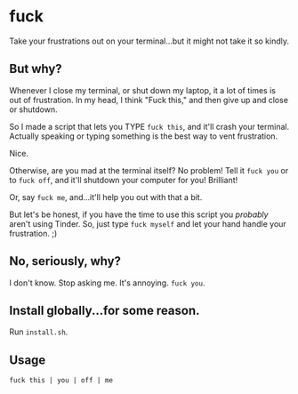 # fuck
Take your frustrations out on your terminal...but it might not take it so kindly.

## But why?
Whenever I close my terminal, or shut down my laptop, it a lot of times is out of frustration. In my head, I think "Fuck this," and then give up and close or shutdown.

So I made a script that lets you TYPE `fuck this`, and it'll crash your terminal. Actually speaking or typing something is the best way to vent frustration.

Nice.

Otherwise, are you mad at the terminal itself? No problem! Tell it  `fuck you` or to `fuck off`, and it'll shutdown your computer for you! Brilliant!

Or, say `fuck me`, and...it'll help you out with that a bit.

But let's be honest, if you have the time to use this script you *probably* aren't using Tinder. So, just type `fuck myself` and let your hand handle your frustration. ;)

## No, seriously, why?
I don't know. Stop asking me. It's annoying. `fuck you`.

## Install globally...for some reason.
Run `install.sh`.

## Usage
`fuck this | you | off | me`
